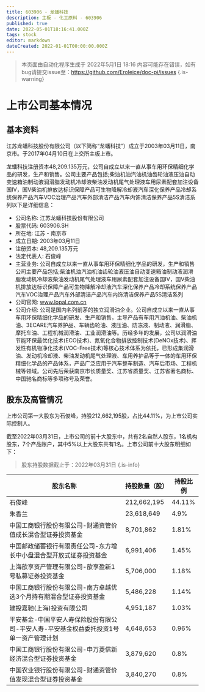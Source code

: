 ```yaml
---
title: 603906 - 龙蟠科技
description: 主板 - 化工原料 - 603906
published: true
date: 2022-05-01T18:16:41.000Z
tags: stock
editor: markdown
dateCreated: 2022-01-01T00:00:00.000Z
---
```


> 本页面由自动化程序生成于 2022年5月1日 18:16
> 内容可能存在错误，如有bug请提交issue至：https://github.com/Eroleice/doc-pi/issues
{.is-warning}

# 上市公司基本情况

## 基本资料

江苏龙蟠科技股份有限公司（以下简称“龙蟠科技”）成立于2003年03月11日，南京市。于2017年04月10日在上交所主板上市。

龙蟠科技注册资本48,209.135万元，公司自成立以来一直从事车用环保精细化学品的研发，生产和销售。公司主要产品包括;柴油机油汽油机油齿轮油液压油自动变速箱油制动液润滑脂发动机冷却液柴油发动机尾气处理液车用尿素配套加注设备国Ⅳ，国Ⅴ柴油机排放达标识保障产品可生物降解冷却液汽车深化保养产品冷却系统保养产品汽车VOC治理产品汽车外部清洁产品汽车内饰清洁保养产品5S清洁系列以下是详细信息：

- 公司名称: 江苏龙蟠科技股份有限公司
- 股票代码: 603906.SH
- 所在地: 江苏 - 南京市
- 成立日期: 2003年03月11日
- 注册资本: 48,209.135万元
- 法定代表人: 石俊峰
- 主营业务: 公司自成立以来一直从事车用环保精细化学品的研发，生产和销售公司主要产品包括;柴油机油汽油机油齿轮油液压油自动变速箱油制动液润滑脂发动机冷却液柴油发动机尾气处理液车用尿素配套加注设备国Ⅳ，国Ⅴ柴油机排放达标识保障产品可生物降解冷却液汽车深化保养产品冷却系统保养产品汽车VOC治理产品汽车外部清洁产品汽车内饰清洁保养产品5S清洁系列
- 公司官网: www.lopal.com.cn
- 公司介绍: 公司是国内名列前茅的独立润滑油企业。公司自成立以来一直从事车用环保精细化学品的研发、生产和销售，主导产品有车用汽油机油、柴油机油、3ECARE汽车养护品、车辆齿轮油、液压油、防冻液、制动液、润滑脂、摩托车油、工程机械润滑油、工业润滑油等。历经多年的发展，公司以润滑油节能环保最优化技术(ECO技术)、氮氧化合物排放控制技术(DeNOx技术)、挥发性有机物净化技术(VOC-Free技术)等核心技术体系为依托，已形成集润滑油、发动机冷却液、柴油发动机尾气处理液、车用养护品等于一体的车用环保精细化学品的产品体系，产品广泛应用于汽车整车制造、汽车后市场、工程机械等领域。公司先后荣获南京市长质量奖、江苏省质量奖、江苏省著名商标、中国驰名商标等多项称号及荣誉。


## 股东及高管情况

上市公司第一大股东为石俊峰，持股212,662,195股，占比44.11%，为上市公司实际控制人。

截至2022年03月31日，上市公司的前十大股东中，共有2名自然人股东，1名机构股东，7个产品账户，其中5%以上大股东共有1名。上市公司前十大股东明细如下：

> 股东持股数据截止于：2022年03月31日
{.is-info}

| 股东名称 | 持股数量（股） | 持股比例 |
| --- | --- | --- |
| 石俊峰 | 212,662,195 | 44.11% |
| 朱香兰 | 23,618,649 | 4.9% |
| 中国工商银行股份有限公司-财通资管价值成长混合型证券投资基金 | 8,701,862 | 1.81% |
| 中国邮政储蓄银行有限责任公司-东方增长中小盘混合型开放式证券投资基金 | 6,991,406 | 1.45% |
| 上海歆享资产管理有限公司-歆享盈新1号私募证券投资基金 | 5,706,000 | 1.18% |
| 中国工商银行股份有限公司-南方卓越优选3个月持有期混合型证券投资基金 | 5,486,228 | 1.14% |
| 建投嘉驰(上海)投资有限公司 | 4,951,187 | 1.03% |
| 平安基金-中国平安人寿保险股份有限公司-平安人寿-平安基金权益委托投资1号单一资产管理计划 | 4,648,653 | 0.96% |
| 中国工商银行股份有限公司-申万菱信新经济混合型证券投资基金 | 3,879,620 | 0.8% |
| 中国农业银行股份有限公司-财通资管价值发现混合型证券投资基金 | 3,840,270 | 0.8% |




